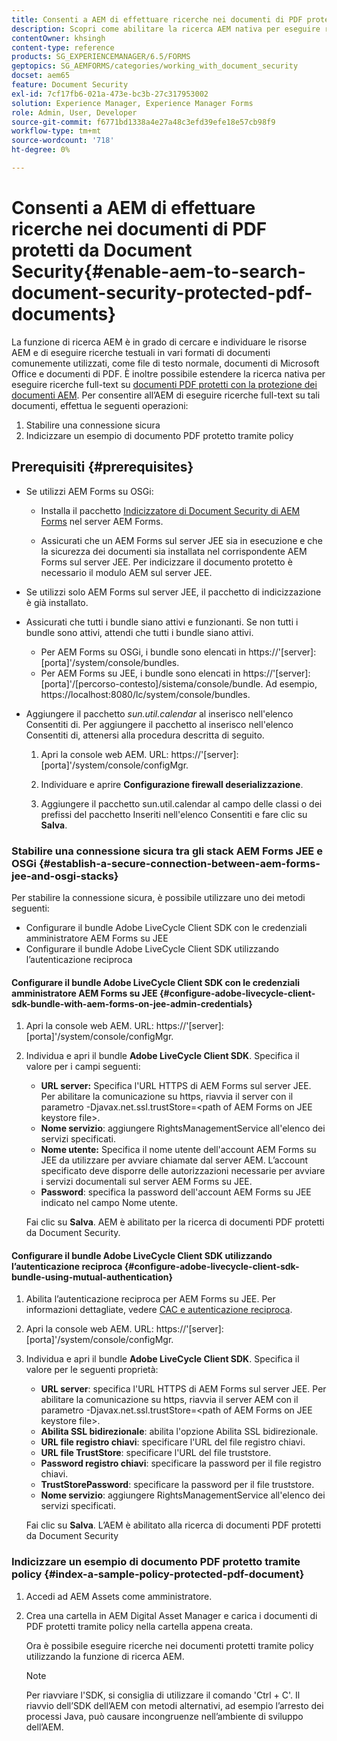 ```yaml
---
title: Consenti a AEM di effettuare ricerche nei documenti di PDF protetti da Document Security
description: Scopri come abilitare la ricerca AEM nativa per eseguire ricerche full-text sui documenti di PDF protetti da DRM.
contentOwner: khsingh
content-type: reference
products: SG_EXPERIENCEMANAGER/6.5/FORMS
geptopics: SG_AEMFORMS/categories/working_with_document_security
docset: aem65
feature: Document Security
exl-id: 7cf17fb6-021a-473e-bc3b-27c317953002
solution: Experience Manager, Experience Manager Forms
role: Admin, User, Developer
source-git-commit: f6771bd1338a4e27a48c3efd39efe18e57cb98f9
workflow-type: tm+mt
source-wordcount: '718'
ht-degree: 0%

---
```


# Consenti a AEM di effettuare ricerche nei documenti di PDF protetti da Document Security{#enable-aem-to-search-document-security-protected-pdf-documents}

La funzione di ricerca AEM è in grado di cercare e individuare le risorse AEM e di eseguire ricerche testuali in vari formati di documenti comunemente utilizzati, come file di testo normale, documenti di Microsoft Office e documenti di PDF. È inoltre possibile estendere la ricerca nativa per eseguire ricerche full-text su [documenti PDF protetti con la protezione dei documenti AEM](../../forms/using/admin-help/document-security.md). Per consentire all’AEM di eseguire ricerche full-text su tali documenti, effettua le seguenti operazioni:

1. Stabilire una connessione sicura
1. Indicizzare un esempio di documento PDF protetto tramite policy

## Prerequisiti {#prerequisites}

* Se utilizzi AEM Forms su OSGi:

   * Installa il pacchetto [Indicizzatore di Document Security di AEM Forms](https://helpx.adobe.com/it/aem-forms/kb/aem-forms-releases.html) nel server AEM Forms.

   * Assicurati che un AEM Forms sul server JEE sia in esecuzione e che la sicurezza dei documenti sia installata nel corrispondente AEM Forms sul server JEE. Per indicizzare il documento protetto è necessario il modulo AEM sul server JEE.

* Se utilizzi solo AEM Forms sul server JEE, il pacchetto di indicizzazione è già installato.
* Assicurati che tutti i bundle siano attivi e funzionanti. Se non tutti i bundle sono attivi, attendi che tutti i bundle siano attivi.

   * Per AEM Forms su OSGi, i bundle sono elencati in https://&#39;[server]:[porta]&#39;/system/console/bundles.
   * Per AEM Forms su JEE, i bundle sono elencati in https://&#39;[server]:[porta]&#39;/[percorso-contesto]/sistema/console/bundle. Ad esempio, https://localhost:8080/lc/system/console/bundles.

* Aggiungere il pacchetto *sun.util.calendar* al inserisco nell&#39;elenco Consentiti di. Per aggiungere il pacchetto al inserisco nell&#39;elenco Consentiti di, attenersi alla procedura descritta di seguito.

   1. Apri la console web AEM. URL: https://&#39;[server]:[porta]&#39;/system/console/configMgr.
   1. Individuare e aprire **Configurazione firewall deserializzazione**.

   1. Aggiungere il pacchetto sun.util.calendar al campo delle classi o dei prefissi del pacchetto Inseriti nell&#39;elenco Consentiti e fare clic su **Salva**.

### Stabilire una connessione sicura tra gli stack AEM Forms JEE e OSGi {#establish-a-secure-connection-between-aem-forms-jee-and-osgi-stacks}

Per stabilire la connessione sicura, è possibile utilizzare uno dei metodi seguenti:

* Configurare il bundle Adobe LiveCycle Client SDK con le credenziali amministratore AEM Forms su JEE
* Configurare il bundle Adobe LiveCycle Client SDK utilizzando l’autenticazione reciproca

#### Configurare il bundle Adobe LiveCycle Client SDK con le credenziali amministratore AEM Forms su JEE {#configure-adobe-livecycle-client-sdk-bundle-with-aem-forms-on-jee-admin-credentials}

1. Apri la console web AEM. URL: https://&#39;[server]:[porta]&#39;/system/console/configMgr.
1. Individua e apri il bundle **Adobe LiveCycle Client SDK**. Specifica il valore per i campi seguenti:

   * **URL server:** Specifica l&#39;URL HTTPS di AEM Forms sul server JEE. Per abilitare la comunicazione su https, riavvia il server con il parametro -Djavax.net.ssl.trustStore=&lt;path of AEM Forms on JEE keystore file>.
   * **Nome servizio**: aggiungere RightsManagementService all&#39;elenco dei servizi specificati.
   * **Nome utente:** Specifica il nome utente dell&#39;account AEM Forms su JEE da utilizzare per avviare chiamate dal server AEM. L’account specificato deve disporre delle autorizzazioni necessarie per avviare i servizi documentali sul server AEM Forms su JEE.
   * **Password**: specifica la password dell&#39;account AEM Forms su JEE indicato nel campo Nome utente.

   Fai clic su **Salva**. AEM è abilitato per la ricerca di documenti PDF protetti da Document Security.

#### Configurare il bundle Adobe LiveCycle Client SDK utilizzando l’autenticazione reciproca {#configure-adobe-livecycle-client-sdk-bundle-using-mutual-authentication}

1. Abilita l’autenticazione reciproca per AEM Forms su JEE. Per informazioni dettagliate, vedere [CAC e autenticazione reciproca](https://helpx.adobe.com/livecycle/kb/cac-mutual-authentication.html).
1. Apri la console web AEM. URL: https://&#39;[server]:[porta]&#39;/system/console/configMgr.
1. Individua e apri il bundle **Adobe LiveCycle Client SDK**. Specifica il valore per le seguenti proprietà:

   * **URL server**: specifica l&#39;URL HTTPS di AEM Forms sul server JEE. Per abilitare la comunicazione su https, riavvia il server AEM con il parametro -Djavax.net.ssl.trustStore=&lt;path of AEM Forms on JEE keystore file>.
   * **Abilita SSL bidirezionale**: abilita l&#39;opzione Abilita SSL bidirezionale.
   * **URL file registro chiavi**: specificare l&#39;URL del file registro chiavi.
   * **URL file TrustStore**: specificare l&#39;URL del file truststore.
   * **Password registro chiavi**: specificare la password per il file registro chiavi.
   * **TrustStorePassword**: specificare la password per il file truststore.
   * **Nome servizio**: aggiungere RightsManagementService all&#39;elenco dei servizi specificati.

   Fai clic su **Salva**. L’AEM è abilitato alla ricerca di documenti PDF protetti da Document Security

### Indicizzare un esempio di documento PDF protetto tramite policy {#index-a-sample-policy-protected-pdf-document}

1. Accedi ad AEM Assets come amministratore.
1. Crea una cartella in AEM Digital Asset Manager e carica i documenti di PDF protetti tramite policy nella cartella appena creata.

   Ora è possibile eseguire ricerche nei documenti protetti tramite policy utilizzando la funzione di ricerca AEM.

   >[!NOTE]
   >
   > Per riavviare l&#39;SDK, si consiglia di utilizzare il comando &#39;Ctrl + C&#39;. Il riavvio dell’SDK dell’AEM con metodi alternativi, ad esempio l’arresto dei processi Java, può causare incongruenze nell’ambiente di sviluppo dell’AEM.
